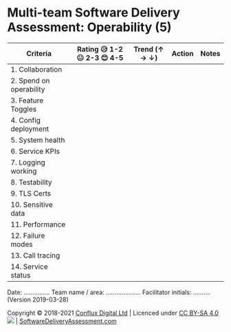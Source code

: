 # Multi-team Software Delivery Assessment: Operability (5)

| **Criteria**             | **Rating 😥 1-2 😐 2-3 😊 4-5** | **Trend (↑ → ↓)** | **Action** | **Notes** |
| ------------------------ | ---------------------------- | ----------------- | ---------- | --------- |
| 1\. Collaboration        |                              |                   |            |           |
| 2\. Spend on operability |                              |                   |            |           |
| 3\. Feature Toggles      |                              |                   |            |           |
| 4\. Config deployment    |                              |                   |            |           |
| 5\. System health        |                              |                   |            |           |
| 6\. Service KPIs         |                              |                   |            |           |
| 7\. Logging working      |                              |                   |            |           |
| 8\. Testability          |                              |                   |            |           |
| 9\. TLS Certs            |                              |                   |            |           |
| 10\. Sensitive data      |                              |                   |            |           |
| 11\. Performance         |                              |                   |            |           |
| 12\. Failure modes       |                              |                   |            |           |
| 13\. Call tracing        |                              |                   |            |           |
| 14\. Service status      |                              |                   |            |           |

Date: ............... Team name / area: .................... Facilitator initials: .......... (Version 2019-03-28)

Copyright © 2018-2021 [Conflux Digital Ltd](https://confluxdigital.net/) | Licenced under [CC BY-SA 4.0](https://creativecommons.org/licenses/by-sa/4.0/) ![](https://licensebuttons.net/l/by-sa/3.0/88x31.png) | [SoftwareDeliveryAssessment.com](http://SoftwareDeliveryAssessment.com/)
